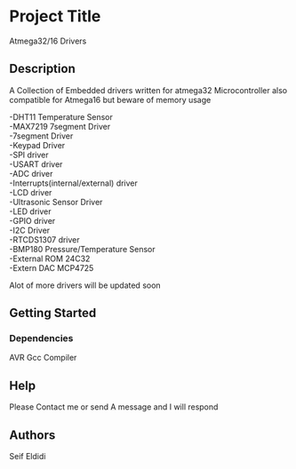 # Project Title

Atmega32/16 Drivers

## Description

A Collection of Embedded drivers written for atmega32 Microcontroller also compatible for Atmega16 but beware of memory usage 

-DHT11 Temperature Sensor    
-MAX7219 7segment Driver  
-7segment Driver  
-Keypad Driver  
-SPI driver  
-USART driver  
-ADC driver  
-Interrupts(internal/external) driver  
-LCD driver  
-Ultrasonic Sensor Driver  
-LED driver  
-GPIO driver  
-I2C Driver  
-RTCDS1307 driver  
-BMP180 Pressure/Temperature Sensor  
-External ROM 24C32   
-Extern DAC MCP4725

Alot of more drivers will be updated soon

## Getting Started

### Dependencies
AVR Gcc Compiler

## Help
Please Contact me or send A message and I will respond

## Authors
Seif Eldidi

